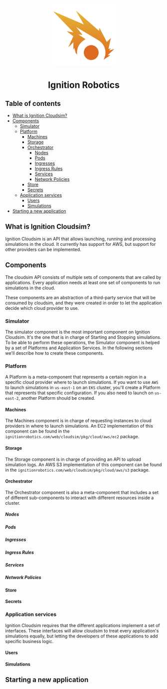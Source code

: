 <div align="center">
  <img src="../assets/logo.png" width="200" alt="Ignition Robotics" />
  <h1>Ignition Robotics</h1>
</div>

## Table of contents

- [What is Ignition Cloudsim?](#what-is-ignition-cloudsim)
- [Components](#components)
    - [Simulator](#simulator)
    - [Platform](#platform)
        - [Machines](#machines)
        - [Storage](#storage)
        - [Orchestrator](#orchestrator)
            - [Nodes](#nodes)
            - [Pods](#pods)
            - [Ingresses](#ingresses)
            - [Ingress Rules](#ingress-rules)
            - [Services](#services)
            - [Network Policies](#network-policies)
        - [Store](#store)
        - [Secrets](#secrets)
    - [Application services](#application-services)
        - [Users](#users)
        - [Simulations](#simulations)
- [Starting a new application](#starting-a-new-application)

## What is Ignition Cloudsim?

Ignition Cloudsim is an API that allows launching, running and processing simulations in the cloud. It currently has
support for AWS, but support for other providers can be implemented.

## Components

The cloudsim API consists of multiple sets of components that are called by applications. Every application needs at
least one set of components to run simulations in the cloud.

These components are an abstraction of a third-party service that will be consumed by cloudsim, and they were created in
order to let the application decide which cloud provider to use.

### Simulator

The simulator component is the most important component on Ignition Cloudsim. It's the one that is in charge of Starting
and Stopping simulations. To be able to perform these operations, the Simulator component is helped by a set of
Platforms and Application Services. In the following sections we'll describe how to create these components.

### Platform

A Platform is a meta-component that represents a certain region in a specific cloud provider where to launch
simulations. If you want to use `AWS` to launch simulations in `us-east-1` on an `EKS` cluster, you'll create a Platform
that represents that specific configuration. If you also need to launch on `us-east-2`, another Platform should be
created.

#### Machines

The Machines component is in charge of requesting instances to cloud providers in where to launch simulations. An EC2
implementation of this component can be found in the `ignitionrobotics.com/web/cloudsim/pkg/cloud/aws/ec2` package.

#### Storage

The Storage component is in charge of providing an API to upload simulation logs. An AWS S3 implementation of this
component can be found in the `ignitionrobotics.com/web/cloudsim/pkg/cloud/aws/s3` package.

#### Orchestrator

The Orchestrator component is also a meta-component that includes a set of different sub-components to interact with
different resources inside a cluster.

##### Nodes

##### Pods

##### Ingresses

##### Ingress Rules

##### Services

##### Network Policies

#### Store

#### Secrets

### Application services

Ignition Cloudsim requires that the different applications implement a set of interfaces. These interfaces will allow
cloudsim to treat every application's simulations equally, but letting the developers of these applications to add
specific business logic.

#### Users

#### Simulations

## Starting a new application

